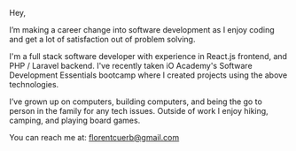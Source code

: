 Hey,

I’m making a career change into software development as I enjoy coding and get a lot of satisfaction out of problem solving.

I'm a full stack software developer with experience in React.js frontend, and PHP / Laravel backend. I've recently taken iO Academy's Software Development Essentials bootcamp where I created projects using the above technologies.

I’ve grown up on computers, building computers, and being the go to person in the family for any tech issues.
Outside of work I enjoy hiking, camping, and playing board games.

You can reach me at: florentcuerb@gmail.com
